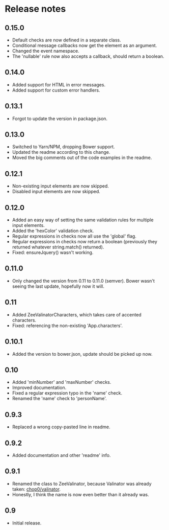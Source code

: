 # Release notes

## 0.15.0

* Default checks are now defined in a separate class.
* Conditional message callbacks now get the element as an argument.
* Changed the event namespace.
* The 'nullable' rule now also accepts a callback, should return a boolean.

## 0.14.0

* Added support for HTML in error messages.
* Added support for custom error handlers.

## 0.13.1

* Forgot to update the version in package.json.

## 0.13.0

* Switched to Yarn/NPM, dropping Bower support.
* Updated the readme according to this change.
* Moved the big comments out of the code examples in the readme.

## 0.12.1

* Non-existing input elements are now skipped.
* Disabled input elements are now skipped.

## 0.12.0

* Added an easy way of setting the same validation rules for multiple input elements.
* Added the 'hexColor' validation check.
* Regular expressions in checks now all use the 'global' flag.
* Regular expressions in checks now return a boolean (previously they returned whatever string.match() returned).
* Fixed: ensureJquery() wasn't working.

## 0.11.0

* Only changed the version from 0.11 to 0.11.0 (semver). Bower wasn't seeing the last update, hopefully now it will.

## 0.11

* Added ZeeValinatorCharacters, which takes care of accented characters.
* Fixed: referencing the non-existing 'App.characters'.

## 0.10.1

* Added the version to bower.json, update should be picked up now.

## 0.10

* Added 'minNumber' and 'maxNumber' checks.
* Improved documentation.
* Fixed a regular expression typo in the 'name' check.
* Renamed the 'name' check to 'personName'.

## 0.9.3

* Replaced a wrong copy-pasted line in readme.

## 0.9.2

* Added documentation and other 'readme' info.

## 0.9.1

* Renamed the class to ZeeValinator, because Valinator was already taken: [chop0/valinator](https://github.com/chop0/valinator).
* Honestly, I think the name is now even better than it already was.

## 0.9

* Initial release.
